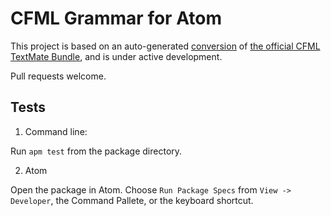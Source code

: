 # CFML Grammar for Atom

This project is based on an auto-generated [conversion][1] of [the official CFML TextMate Bundle][2], and is under active development.

Pull requests welcome.

## Tests
1. Command line:

Run `apm test` from the package directory.

2. Atom

Open the package in Atom.  Choose `Run Package Specs` from `View -> Developer`, the Command Pallete, or the keyboard shortcut.


[1]: http://atom.io/docs/latest/converting-a-text-mate-bundle
[2]: https://github.com/textmate/coldfusion.tmbundle
